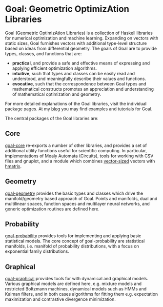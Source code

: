 # Goal: Geometric OptimizAtion Libraries

Goal (Geometric OptimizAtion Libraries) is a collection of Haskell libraries for
numerical optimization and machine learning. Expanding on vectors with static
sizes, Goal furnishes vectors with additional type-level structure based on
ideas from differential geometry. The goals of Goal are to provide types,
classes, and functions that are:
- **practical**, and provide a safe and effective means of expressing and
  applying efficient optimization algorithms.
- **intuitive**, such that types and classes can be easily read and understood,
  and meaningfully describe their values and functions.
- **evocative**, such that the correspondence between Goal types and
  mathematical constructs promotes an appreciation and understanding of
  mathematical optimization and geometry.

For more detailed explanations of the Goal libraries, visit the individual
package pages. At my
[blog](https://sacha-sokoloski.gitlab.io/website/pages/blog.html) you may find
examples and tutorials for Goal.

The central packages of the Goal libraries are:

## Core

[goal-core](https://gitlab.com/sacha-sokoloski/goal/tree/master/core)
re-exports a number of other libraries, and provides a set of additional
utility functions useful for scientific computing. In particular,
implementations of Mealy Automata (Circuits), tools for working with
CSV files and gnuplot, and a module which combines
[vector-sized](https://hackage.haskell.org/package/vector-sized) vectors with
[hmatrix](https://hackage.haskell.org/package/hmatrix).

## Geometry

[goal-geometry](https://gitlab.com/sacha-sokoloski/goal/tree/master/geometry)
provides the basic types and classes which drive the manifold/geometry based
approach of Goal. Points and manifolds, dual and multilinear spaces, function
spaces and multilayer neural networks, and generic optimization routines are
defined here.

## Probability

[goal-probability](https://gitlab.com/sacha-sokoloski/goal/tree/master/probability)
provides tools for implementing and applying basic statistical models. The core
concept of goal-probability are statistical manifolds, i.e.  manifold of
probability distributions, with a focus on exponential family distributions.

## Graphical

[goal-graphical](https://gitlab.com/sacha-sokoloski/goal/tree/master/graphical)
provides tools for with dynamical and graphical models. Various graphical models
are defined here, e.g. mixture models and restricted Boltzmann machines,
dynamical models such as HMMs and Kalman filters, and in both cases algorithms
for fitting them e.g.  expectation maximization and contrastive divergence
minimization.
